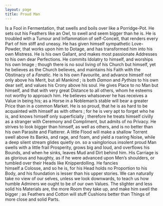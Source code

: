 ```yaml
---
layout: page
title: Proud Man
---
```


Is a Fool in Fermentation, that swells and
boils over like a Porridge-Pot.  He sets out
his Feathers like an Owl, to swell and seem
bigger than he is.  He is troubled with a Tumour and Inflammation of self-Conceit, that
renders every Part of him stiff and uneasy.
He has given himself sympathetic Love-Powder, that works upon him to Dotage, and has
transformed him into his own Mistress.  He
is his own Gallant, and makes most passionate
Addresses to his own dear Perfections.  He
commits Idolatry to himself, and worships
his own Image ; though there is no soul living
of his Church but himself, yet he believes as
the Church believes, and maintains his Faith
with the Obstinacy of a *Fanatic.*  He is his own
Favourite, and advance himself not only above
his Merit, but all Mankind ; is both *Damon*
and *Pythias* to his own dear self, and values his
Crony above his soul.  He gives Place to no
Man but himself, and that with very great
Distance to all others, whom he esteems not
worthy to approach him.  He believes whatsoever he has receives a Value in being his;
as a Horse in a Nobleman’s stable will bear a
greater Price than in a common Market.  He
is so proud, that he is as hard to be acquainted
with himself as with others ; for he is very
apt to forget who he is, and knows himself
only superficially ; therefore he treats himself
civilly as a stranger with Ceremony and Compliment, but admits of no Privacy.  He strives
to look bigger than himself, as well as others,
and is no better than his own Parasite and
Flatterer.  A little Flood will make a shallow
Torrent swell above its Banks, and rage, and
foam, and yield a roaring Noise, while a deep
silent stream glides quietly on.  so a vainglorious insolent proud Man swells with a little
frail Prosperity, grows big and loud, and overflows his Bounds, and when he sinks, leaves
Mud and Dirt behind him.  His Carriage is
as glorious and haughty, as if he were advanced upon Men’s shoulders, or tumbled over
their Heads like Knipperdolling.  He fancies  
himself a Colosse, and so he is, for his Head
holds no Proportion to his Body, and his foundation is lesser than his upper stories.  We
can naturally take no view of our selves, unless we look downwards, to teach us how
humble Admirers we ought to be of our own
Values.  The slighter and less solid his Materials are, the more Room they take up, and
make him swell the bigger ; as Feathers and
Cotton will stuff Cushions better than Things
of more close and solid Parts.
